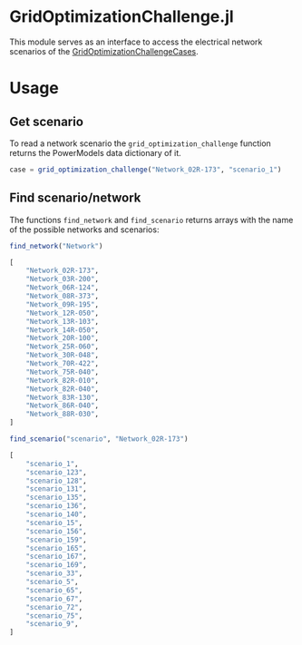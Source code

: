 # GridOptimizationChallenge.jl

This module serves as an interface to access the electrical network scenarios of the [GridOptimizationChallengeCases](https://github.com/jbarberia/GridOptimizationChallengeCases).

# Usage
## Get scenario
To read a network scenario the `grid_optimization_challenge` function returns the PowerModels data dictionary of it.

```julia
case = grid_optimization_challenge("Network_02R-173", "scenario_1")
```

## Find scenario/network
The functions `find_network` and `find_scenario` returns arrays with the name of the possible networks and scenarios:
```julia
find_network("Network")

[
    "Network_02R-173",
    "Network_03R-200",
    "Network_06R-124",
    "Network_08R-373",
    "Network_09R-195",
    "Network_12R-050",
    "Network_13R-103",
    "Network_14R-050",
    "Network_20R-100",
    "Network_25R-060",
    "Network_30R-048",
    "Network_70R-422",
    "Network_75R-040",
    "Network_82R-010",
    "Network_82R-040",
    "Network_83R-130",
    "Network_86R-040",
    "Network_88R-030",
]
```

```julia
find_scenario("scenario", "Network_02R-173")

[
    "scenario_1",
    "scenario_123",
    "scenario_128",
    "scenario_131",
    "scenario_135",
    "scenario_136",
    "scenario_140",
    "scenario_15",
    "scenario_156",
    "scenario_159",
    "scenario_165",
    "scenario_167",
    "scenario_169",
    "scenario_33",
    "scenario_5",
    "scenario_65",
    "scenario_67",
    "scenario_72",
    "scenario_75",
    "scenario_9",
]
```
